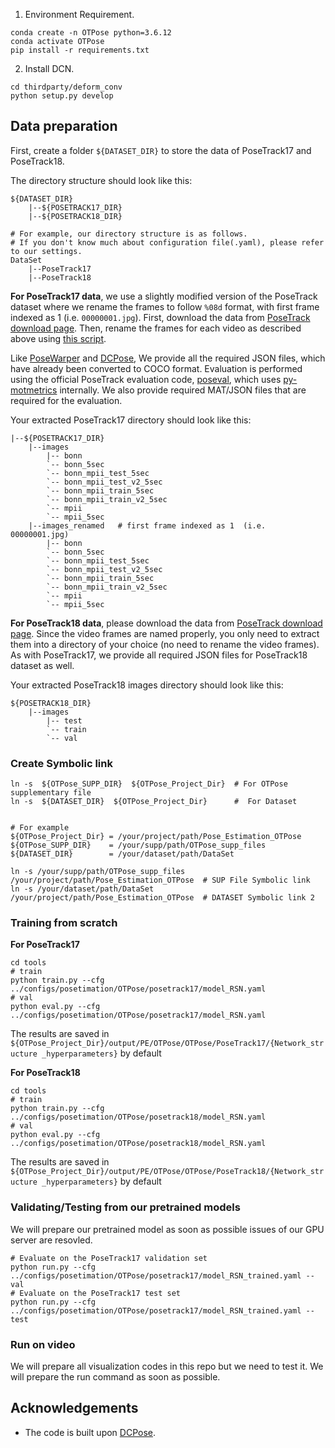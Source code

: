 
1. Environment Requirement.

```terminal
conda create -n OTPose python=3.6.12
conda activate OTPose
pip install -r requirements.txt
```

[//]: # "2. Install pytorch."
[//]: #
[//]: # "If you use cudatoolkit >= 11.x, you can change the cudatoolkit version. "
[//]: # "```angular2html"
[//]: # "conda install pytorch torchvision cudatoolkit=10.2 -c pytorch -c conda-forge"
[//]: # "```"

2. Install DCN.

```angular2html
cd thirdparty/deform_conv
python setup.py develop
```

[//]: # "- trouble-shooting"
[//]: # "```angular2html"
[//]: # "subprocess.CalledProcessError: Command '['which', 'x86_64-conda_cos7-linux-gnu-c++']' returned non-zero exit status 1."
[//]: # "$ conda install gxx_linux-64"
[//]: # "```"

## Data preparation

First, create a folder `${DATASET_DIR}` to store the data of PoseTrack17 and PoseTrack18.

The directory structure should look like this:

```
${DATASET_DIR}
	|--${POSETRACK17_DIR}
	|--${POSETRACK18_DIR}

# For example, our directory structure is as follows.
# If you don't know much about configuration file(.yaml), please refer to our settings.
DataSet
	|--PoseTrack17
	|--PoseTrack18
```

**For PoseTrack17 data**, we use a slightly modified version of the PoseTrack dataset where we rename the frames to follow `%08d` format, with first frame indexed as 1 (i.e. `00000001.jpg`). First, download the data from [PoseTrack download page](https://posetrack.net/users/download.php). Then, rename the frames for each video as described above using [this script](https://github.com/facebookresearch/DetectAndTrack/blob/master/tools/gen_posetrack_json.py).

Like [PoseWarper](https://github.com/facebookresearch/PoseWarper) and [DCPose](https://github.com/Pose-Group/DCPose), We provide all the required JSON files, which have already been converted to COCO format. Evaluation is performed using the official PoseTrack evaluation code, [poseval](https://github.com/leonid-pishchulin/poseval), which uses [py-motmetrics](https://github.com/cheind/py-motmetrics) internally. We also provide required MAT/JSON files that are required for the evaluation.

Your extracted PoseTrack17 directory should look like this:

```
|--${POSETRACK17_DIR}
	|--images
        |-- bonn
        `-- bonn_5sec
        `-- bonn_mpii_test_5sec
        `-- bonn_mpii_test_v2_5sec
        `-- bonn_mpii_train_5sec
        `-- bonn_mpii_train_v2_5sec
        `-- mpii
        `-- mpii_5sec
    |--images_renamed   # first frame indexed as 1  (i.e. 00000001.jpg)
     	|-- bonn
        `-- bonn_5sec
        `-- bonn_mpii_test_5sec
        `-- bonn_mpii_test_v2_5sec
        `-- bonn_mpii_train_5sec
        `-- bonn_mpii_train_v2_5sec
        `-- mpii
        `-- mpii_5sec
```

**For PoseTrack18 data**, please download the data from [PoseTrack download page](https://posetrack.net/users/download.php). Since the video frames are named properly, you only need to extract them into a directory of your choice (no need to rename the video frames). As with PoseTrack17, we provide all required JSON files for PoseTrack18 dataset as well.

Your extracted PoseTrack18 images directory should look like this:

```
${POSETRACK18_DIR}
    |--images
        |-- test
        `-- train
        `-- val
```

### Create Symbolic link

```
ln -s  ${OTPose_SUPP_DIR}  ${OTPose_Project_Dir}  # For OTPose supplementary file
ln -s  ${DATASET_DIR}  ${OTPose_Project_Dir}      #  For Dataset


# For example
${OTPose_Project_Dir} = /your/project/path/Pose_Estimation_OTPose
${OTPose_SUPP_DIR}    = /your/supp/path/OTPose_supp_files
${DATASET_DIR}        = /your/dataset/path/DataSet

ln -s /your/supp/path/OTPose_supp_files  /your/project/path/Pose_Estimation_OTPose  # SUP File Symbolic link
ln -s /your/dataset/path/DataSet         /your/project/path/Pose_Estimation_OTPose  # DATASET Symbolic link 2
```

### Training from scratch

**For PoseTrack17**

```
cd tools
# train
python train.py --cfg ../configs/posetimation/OTPose/posetrack17/model_RSN.yaml
# val
python eval.py --cfg ../configs/posetimation/OTPose/posetrack17/model_RSN.yaml
```

The results are saved in `${OTPose_Project_Dir}/output/PE/OTPose/OTPose/PoseTrack17/{Network_structure _hyperparameters}` by default

**For PoseTrack18**

```
cd tools
# train
python train.py --cfg ../configs/posetimation/OTPose/posetrack18/model_RSN.yaml
# val
python eval.py --cfg ../configs/posetimation/OTPose/posetrack18/model_RSN.yaml
```

The results are saved in `${OTPose_Project_Dir}/output/PE/OTPose/OTPose/PoseTrack18/{Network_structure _hyperparameters}` by default

### Validating/Testing from our pretrained models

We will prepare our pretrained model as soon as possible issues of our GPU server are resovled.

```
# Evaluate on the PoseTrack17 validation set
python run.py --cfg ../configs/posetimation/OTPose/posetrack17/model_RSN_trained.yaml --val
# Evaluate on the PoseTrack17 test set
python run.py --cfg ../configs/posetimation/OTPose/posetrack17/model_RSN_trained.yaml --test
```

### Run on video

We will prepare all visualization codes in this repo but we need to test it. We will prepare the run command as soon as possible.

[//]: # "```"
[//]: # "cd demo/                   "
[//]: # "mkdir input/"
[//]: # "# Put your video in the input directory"
[//]: # "python video.py"
[//]: # "```"

## Acknowledgements

- The code is built upon [DCPose](https://github.com/Pose-Group/DCPose).

